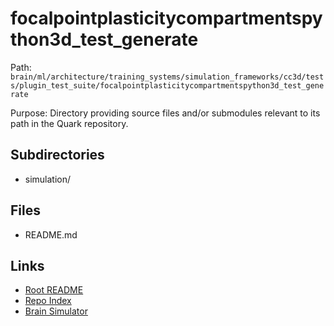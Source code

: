 # focalpointplasticitycompartmentspython3d_test_generate

Path: `brain/ml/architecture/training_systems/simulation_frameworks/cc3d/tests/plugin_test_suite/focalpointplasticitycompartmentspython3d_test_generate`

Purpose: Directory providing source files and/or submodules relevant to its path in the Quark repository.

## Subdirectories
- simulation/

## Files
- README.md

## Links
- [Root README](../../../../../../../../README.md)
- [Repo Index](../../../../../../../../repo_index.json)
- [Brain Simulator](../../../../../../../../brain/architecture/brain_simulator.py)
